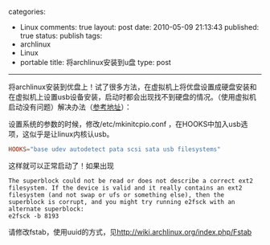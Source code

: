 categories: 
  - Linux
comments: true
layout: post
date: 2010-05-09 21:13:43
published: true
status: publish
tags: 
  - archlinux
  - Linux
  - portable
title: 将archlinux安装到u盘
type: post
---
将archlinux安装到优盘上！试了很多方法，在虚拟机上将优盘设置成硬盘安装和在虚拟机上设置usb设备安装，启动时都会出现找不到硬盘的情况。（使用虚拟机启动没有问题）解决办法（<a href="http://blog.sina.com.cn/s/blog_59cf67260100cwqr.html">参考地址</a>）：


设置系统的参数的时候，修改/etc/mkinitcpio.conf ，在HOOKS中加入usb选项，这似乎是让linux内核认usb。

```conf 
HOOKS="base udev autodetect pata scsi sata usb filesystems"
```

这样就可以正常启动了！如果出现

``` 
The superblock could not be read or does not describe a correct ext2 filesystem. If the device is valid and it really contains an ext2 filesystem (and not swap or ufs or something else), then the superblock is corrupt, and you might try running e2fsck with an alternate superblock:
e2fsck -b 8193
```

请修改fstab，使用uuid的方式，见<a href="http://wiki.archlinux.org/index.php/Fstab">http://wiki.archlinux.org/index.php/Fstab</a>
